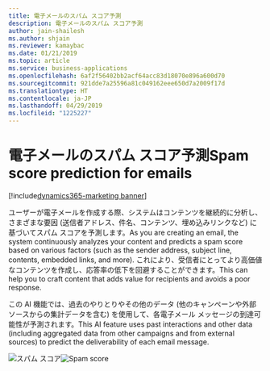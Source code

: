 ```yaml
---
title: 電子メールのスパム スコア予測
description: 電子メールのスパム スコア予測
author: jain-shailesh
ms.author: shjain
ms.reviewer: kamaybac
ms.date: 01/21/2019
ms.topic: article
ms.service: business-applications
ms.openlocfilehash: 6af2f56402bb2acf64acc83d18070e896a600d70
ms.sourcegitcommit: 921dde7a25596a81c049162eee650d7a2009f17d
ms.translationtype: HT
ms.contentlocale: ja-JP
ms.lasthandoff: 04/29/2019
ms.locfileid: "1225227"
---
```

# <a name="spam-score-prediction-for-emails"></a><span data-ttu-id="00ff0-103">電子メールのスパム スコア予測</span><span class="sxs-lookup"><span data-stu-id="00ff0-103">Spam score prediction for emails</span></span>
[!include[dynamics365-marketing banner](../includes/dynamics365-marketing.md)]


<span data-ttu-id="00ff0-104">ユーザーが電子メールを作成する際、システムはコンテンツを継続的に分析し、さまざまな要因 (送信者アドレス、件名、コンテンツ、埋め込みリンクなど) に基づいてスパム スコアを予測します。</span><span class="sxs-lookup"><span data-stu-id="00ff0-104">As you are creating an email, the system continuously analyzes your content and predicts a spam score based on various factors (such as the sender address, subject line, contents, embedded links, and more).</span></span> <span data-ttu-id="00ff0-105">これにより、受信者にとってより高価値なコンテンツを作成し、応答率の低下を回避することができます。</span><span class="sxs-lookup"><span data-stu-id="00ff0-105">This can help you to craft content that adds value for recipients and avoids a poor response.</span></span>

<span data-ttu-id="00ff0-106">この AI 機能では、過去のやりとりやその他のデータ (他のキャンペーンや外部ソースからの集計データを含む) を使用して、各電子メール メッセージの到達可能性が予測されます。</span><span class="sxs-lookup"><span data-stu-id="00ff0-106">This AI feature uses past interactions and other data (including aggregated data from other campaigns and from external sources) to predict the deliverability of each email message.</span></span>

<span data-ttu-id="00ff0-107">![スパム スコア](media/spamscore.png "スパム スコア")</span><span class="sxs-lookup"><span data-stu-id="00ff0-107">![Spam score](media/spamscore.png "Spam score")</span></span>
